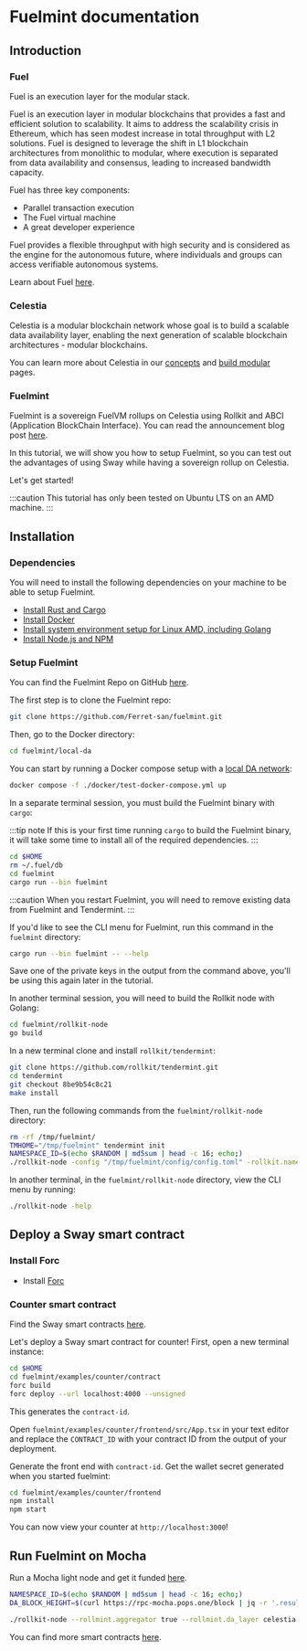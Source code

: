 # Fuelmint documentation

## Introduction

### Fuel

Fuel is an execution layer for the modular stack.

Fuel is an execution layer in modular blockchains
that provides a fast and efficient solution
to scalability. It aims to address the scalability
crisis in Ethereum, which has seen modest increase
in total throughput with L2 solutions. Fuel is designed
to leverage the shift in L1 blockchain architectures
from monolithic to modular, where execution is separated
from data availability and consensus, leading to increased
bandwidth capacity.

Fuel has three key components:

* Parallel transaction execution
* The Fuel virtual machine
* A great developer experience

Fuel provides a flexible throughput with high security
and is considered as the engine for the autonomous future,
where individuals and groups can access verifiable
autonomous systems.

Learn about Fuel [here](https://www.fuel.network/).

### Celestia

Celestia is a modular blockchain network whose goal
is to build a scalable data availability layer,
enabling the next generation of scalable blockchain
architectures - modular blockchains.

You can learn more about Celestia in our
[concepts](../../concepts/how-celestia-works/introduction)
and [build modular](../build-modular) pages.

### Fuelmint

Fuelmint is a sovereign FuelVM rollups on Celestia using
Rollkit and ABCI (Application BlockChain Interface).
You can read the announcement blog post
[here](https://diegoferrer.substack.com/p/fuelmint-sovereign-fuelvm-rollups).

In this tutorial, we will show you how to setup Fuelmint, so
you can test out the advantages of using Sway while having a sovereign
rollup on Celestia.

Let's get started!

:::caution
This tutorial has only been tested on Ubuntu LTS on an AMD machine.
:::

## Installation

### Dependencies

You will need to install the following dependencies on your machine
to be able to setup Fuelmint.

* [Install Rust and Cargo](https://doc.rust-lang.org/cargo/getting-started/installation.html)
* [Install Docker](https://docs.docker.com/engine/install/ubuntu/)
* [Install system environment setup for Linux AMD, including Golang](../../nodes/environment)
* [Install Node.js and NPM](https://docs.npmjs.com/downloading-and-installing-node-js-and-npm)

### Setup Fuelmint

You can find the Fuelmint Repo on GitHub [here](https://github.com/Ferret-san/fuelmint/tree/tx_pool_experiment).

The first step is to clone the Fuelmint repo:

```bash
git clone https://github.com/Ferret-san/fuelmint.git
```

Then, go to the Docker directory:

```bash
cd fuelmint/local-da
```

You can start by running a Docker compose
setup with a [local DA network](https://github.com/celestiaorg/local-celestia-devnet):

```bash
docker compose -f ./docker/test-docker-compose.yml up
```

In a separate terminal session, you must
build the Fuelmint binary with `cargo`:

:::tip note
If this is your first time running `cargo` to build the Fuelmint binary,
it will take some time to install all of the required dependencies.
:::

```bash
cd $HOME
rm ~/.fuel/db
cd fuelmint
cargo run --bin fuelmint
```

:::caution
When you restart Fuelmint, you will need to remove existing data
from Fuelmint and Tendermint.
:::

If you'd like to see the CLI menu for Fuelmint, run this command in
the `fuelmint` directory:

```bash
cargo run --bin fuelmint -- --help
```

Save one of the private keys in the output from the command above,
you'll be using this again later in the tutorial.

In another terminal session, you will need
to build the Rollkit node with Golang:

```bash
cd fuelmint/rollkit-node
go build
```

In a new terminal clone and install `rollkit/tendermint`:

```bash
git clone https://github.com/rollkit/tendermint.git
cd tendermint
git checkout 8be9b54c8c21
make install
```

Then, run the following commands from the `fuelmint/rollkit-node` directory:

<!-- markdownlint-disable MD013 -->
```bash
rm -rf /tmp/fuelmint/
TMHOME="/tmp/fuelmint" tendermint init
NAMESPACE_ID=$(echo $RANDOM | md5sum | head -c 16; echo;)
./rollkit-node -config "/tmp/fuelmint/config/config.toml" -rollkit.namespace_id $NAMESPACE_ID -rollkit.da_start_height 1
```
<!-- markdownlint-enable MD013 -->

In another terminal, in the `fuelmint/rollkit-node` directory, view the CLI menu
by running:

```bash
./rollkit-node -help
```

## Deploy a Sway smart contract

### Install Forc

* Install [Forc](https://github.com/FuelLabs/fuelup)

### Counter smart contract

Find the Sway smart contracts [here](https://fuellabs.github.io/fuels-ts/QUICKSTART).

Let's deploy a Sway smart contract for counter! First, open a new terminal instance:

```bash
cd $HOME
cd fuelmint/examples/counter/contract
forc build
forc deploy --url localhost:4000 --unsigned
```

This generates the `contract-id`.

Open `fuelmint/examples/counter/frontend/src/App.tsx` in your text editor and
replace the `CONTRACT_ID` with your contract ID from the output of your deployment.

Generate the front end with `contract-id`.
Get the wallet secret generated when you started fuelmint:

```bash
cd fuelmint/examples/counter/frontend
npm install
npm start
```

You can now view your counter at `http://localhost:3000`!

## Run Fuelmint on Mocha

Run a Mocha light node and get it funded [here](../../nodes/light-node).

```bash
NAMESPACE_ID=$(echo $RANDOM | md5sum | head -c 16; echo;)
DA_BLOCK_HEIGHT=$(curl https://rpc-mocha.pops.one/block | jq -r '.result.block.header.height')
```

<!-- markdownlint-disable MD013 -->
```bash
./rollkit-node --rollmint.aggregator true --rollmint.da_layer celestia --rollmint.da_config='{"base_url":"http://localhost:26659","timeout":60000000000,"gas_limit":6000000,"fee":6000}' --rollmint.namespace_id $NAMESPACE_ID --rollmint.da_start_height $DA_BLOCK_HEIGHT 
```
<!-- markdownlint-enable MD013 -->

You can find more smart contracts [here](https://github.com/FuelLabs/sway-applications).
